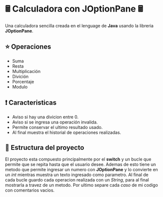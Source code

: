 # 🖩 Calculadora con JOptionPane 🖩
Una calculadora sencilla creada en el lenguage de **Java** usando la libreria **JOptionPane**.
## ⭐ Operaciones
- Suma
- Resta
- Multiplicación
- Divición 
- Porcentaje
- Modulo
## ❗ Caracteristicas 
- Aviso si hay una divicion entre 0.
- Aviso si se ingresa una operación invalida.
- Permite conservar el ultimo resultado usado.
- Al final muestra el historial de operaciones realizadas.
## 📃 Estructura del proyecto
El proyecto esta compuesto principalmente por el **switch** y un bucle que permite que se repita hasta que el usuario desee. Ademas de esto tiene un metodo que permite ingresar un numero con **JOptionPane** y lo convierte en un *int* mientras muestra un texto ingresado como parametro. Al final de cada bucle guardo cada operacion realizada con un *String*, para al final mostrarla a travez de un metodo. Por ultimo separe cada *caso* de mi codigo con comentarios vacios.


